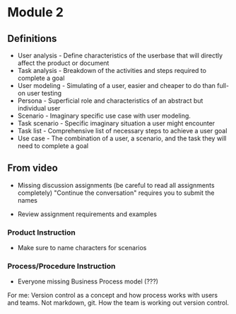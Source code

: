 # Module 2

## Definitions

- User analysis - Define characteristics of the userbase that will directly affect the product or document
- Task analysis - Breakdown of the activities and steps required to complete a goal
- User modeling - Simulating of a user, easier and cheaper to do than full-on user testing
- Persona - Superficial role and characteristics of an abstract but individual user
- Scenario - Imaginary specific use case with user modeling.
- Task scenario - Specific imaginary situation a user might encounter
- Task list - Comprehensive list of necessary steps to achieve a user goal
- Use case - The combination of a user, a scenario, and the task they will need to complete a goal


## From video

- Missing discussion assignments
  (be careful to read all assignments completely)
  "Continue the conversation" requires you to submit the names

- Review assignment requirements and examples

### Product Instruction

- Make sure to name characters for scenarios

### Process/Procedure Instruction

- Everyone missing Business Process model (???)

For me: Version control as a concept and how process works with users and teams. Not markdown, git. How the team is working out version control.
